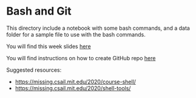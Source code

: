 # Bash and Git 
This directory include a notebook with some bash commands, and a data folder for a sample file to use with the bash commands. 

You will find this week slides [here](https://docs.google.com/presentation/d/1Q4a__DIEI3eGFIC008EzCcQzNnx2VaIXKCtBIfS7vfY/edit?usp=sharing)

You will find instructions on how to create GitHub repo [here](https://docs.google.com/document/d/1XJaKdjLGkNOuMOoUPiRzQ0xZiXLBq6Tuo4K6HLk0cQw/edit#heading=h.oltl012x9zn2)

Suggested resources:
* https://missing.csail.mit.edu/2020/course-shell/
* https://missing.csail.mit.edu/2020/shell-tools/